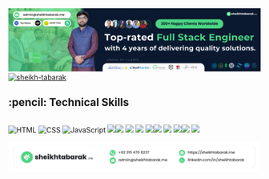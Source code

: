 <img src="https://raw.githubusercontent.com/sheikh-tabarak/sheikh-tabarak/refs/heads/main/Muhammad%20Tabarak%20Profile%20Cover.png" alt="babel" width="1210px" />

<div align="left">
   <a href="#">
    <img src="https://komarev.com/ghpvc/?username=sheikh-tabarak&style=flat-square" alt="sheikh-tabarak" />
   </a>

</div>


<h2 > :pencil: Technical Skills</h2>
<div style="display: flex;">
  
<p> 
  <img src="https://img.shields.io/badge/HTML5-E34F26.svg?style=for-the-badge&logo=HTML5&logoColor=white" alt="HTML"/>
<img src="https://img.shields.io/badge/CSS3-1572B6.svg?style=for-the-badge&logo=CSS3&logoColor=white" alt="CSS"/>
<img src="https://img.shields.io/badge/JavaScript-F7DF1E.svg?style=for-the-badge&logo=JavaScript&logoColor=black" alt="JavaScript"/>
<img src="https://img.shields.io/badge/TypeScript-3178C6.svg?style=for-the-badge&logo=TypeScript&logoColor=white"/>
</p>

  <p>
<img src="https://img.shields.io/badge/-ReactJs-61DAFB?logo=react&logoColor=white&style=for-the-badge"/>
    <img src="https://img.shields.io/badge/Next.js-000000.svg?style=for-the-badge&logo=nextdotjs&logoColor=white"/>
    <img src="https://img.shields.io/badge/Tailwind%20CSS-06B6D4.svg?style=for-the-badge&logo=Tailwind-CSS&logoColor=white"/>
    <img src="https://img.shields.io/badge/Bootstrap-7952B3.svg?style=for-the-badge&logo=Bootstrap&logoColor=white"/>
      </p>
    
<p>
   <img src="https://img.shields.io/badge/Node.js-339933.svg?style=for-the-badge&logo=nodedotjs&logoColor=white"/>
<img src="https://img.shields.io/badge/MongoDB-47A248.svg?style=for-the-badge&logo=MongoDB&logoColor=white"/> 
 <img src="https://img.shields.io/badge/Express-000000.svg?style=for-the-badge&logo=Express&logoColor=white"/>
</p>

<p>
   <img src="https://img.shields.io/badge/WordPress-21759B.svg?style=for-the-badge&logo=WordPress&logoColor=white"/>
   <img src="https://img.shields.io/badge/Canva-%2300C4CC.svg?style=for-the-badge&logo=Canva&logoColor=white"/> 
</p>

  </div>

<img src="https://raw.githubusercontent.com/sheikh-tabarak/sheikh-tabarak/main/Githubfooter.png" alt="babel" width="1300px" />

<!---
sheikh-tabarak/sheikh-tabarak is a ✨ special ✨ repository because its `README.md` (this file) appears on your GitHub profile.
You can click the Preview link to take a look at your changes.
--->
